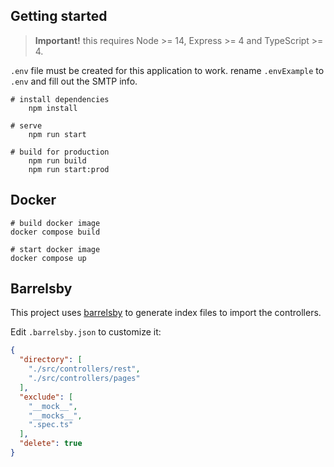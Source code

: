 ## Getting started

> **Important!** this requires Node >= 14, Express >= 4 and TypeScript >= 4.

`.env` file must be created for this application to work. rename `.envExample` to `.env` and fill out the SMTP info.

```batch
# install dependencies
    npm install

# serve
    npm run start

# build for production
    npm run build
    npm run start:prod
```

## Docker

```
# build docker image
docker compose build

# start docker image
docker compose up
```

## Barrelsby

This project uses [barrelsby](https://www.npmjs.com/package/barrelsby) to generate index files to import the
controllers.

Edit `.barrelsby.json` to customize it:

```json
{
  "directory": [
    "./src/controllers/rest",
    "./src/controllers/pages"
  ],
  "exclude": [
    "__mock__",
    "__mocks__",
    ".spec.ts"
  ],
  "delete": true
}
```

